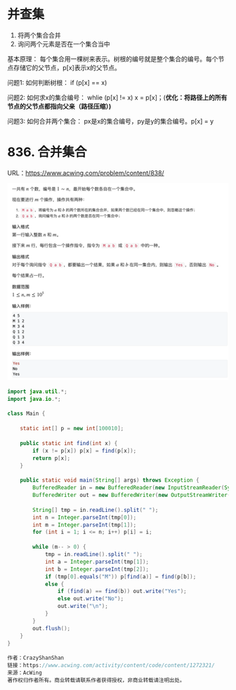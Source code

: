 # **并查集**

1. 将两个集合合并
2. 询问两个元素是否在一个集合当中

基本原理： 每个集合用一棵树来表示。树根的编号就是整个集合的编号。每个节点存储它的父节点，p[x]表示x的父节点。

问题1: 如何判断树根： if (p[x] == x) 

问题2: 如何求x的集合编号： whlie (p[x] != x) x = p[x]；(**优化：将路径上的所有节点的父节点都指向父亲（路径压缩）)**

问题3: 如何合并两个集合： px是x的集合编号，py是y的集合编号。p[x] = y





# 836. 合并集合

URL：https://www.acwing.com/problem/content/838/

<img src="../_ac_base_images/image-20210524102814248.png" alt="image-20210524102814248" style="zoom:50%;" />



```java
import java.util.*;
import java.io.*;

class Main {

    static int[] p = new int[100010];

    public static int find(int x) {
        if (x != p[x]) p[x] = find(p[x]);
        return p[x];
    }

    public static void main(String[] args) throws Exception {
        BufferedReader in = new BufferedReader(new InputStreamReader(System.in));
        BufferedWriter out = new BufferedWriter(new OutputStreamWriter(System.out));

        String[] tmp = in.readLine().split(" ");
        int n = Integer.parseInt(tmp[0]);
        int m = Integer.parseInt(tmp[1]);
        for (int i = 1; i <= n; i++) p[i] = i;

        while (m-- > 0) {
            tmp = in.readLine().split(" ");
            int a = Integer.parseInt(tmp[1]);
            int b = Integer.parseInt(tmp[2]);
            if (tmp[0].equals("M")) p[find(a)] = find(p[b]);
            else {
                if (find(a) == find(b)) out.write("Yes");
                else out.write("No");
                out.write("\n");
            }
        }
        out.flush();
    }
}

作者：CrazyShanShan
链接：https://www.acwing.com/activity/content/code/content/1272321/
来源：AcWing
著作权归作者所有。商业转载请联系作者获得授权，非商业转载请注明出处。
```

